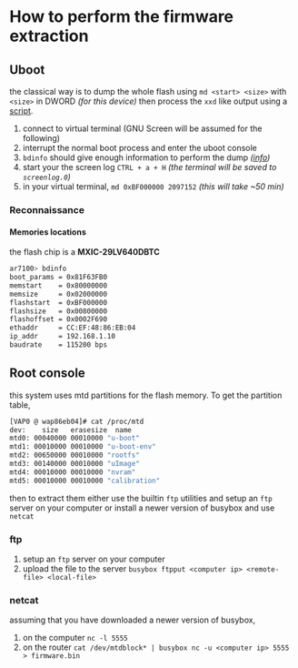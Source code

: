 # How to perform the firmware extraction
## Uboot
the classical way is to dump the whole flash using `md <start> <size>` with `<size>` in DWORD *(for this device)* then process the `xxd` like output using a [script](../scripts/parse-uboot-dump.py).
1. connect to virtual terminal (GNU Screen will be assumed for the following)
2. interrupt the normal boot process and enter the uboot console
3. `bdinfo` should give enough information to perform the dump *([info](#Memories-locations))*
4. start your the screen log `CTRL + a + H` *(the terminal will be saved to `screenlog.0`)*
5. in your virtual terminal, `md 0xBF000000 2097152` *(this will take ~50 min)*
### Reconnaissance
#### Memories locations
the flash chip is a **MXIC-29LV640DBTC**

```sh
ar7100> bdinfo
boot_params = 0x81F63FB0
memstart    = 0x80000000
memsize     = 0x02000000
flashstart  = 0xBF000000
flashsize   = 0x00800000
flashoffset = 0x0002F690
ethaddr     = CC:EF:48:86:EB:04
ip_addr     = 192.168.1.10
baudrate    = 115200 bps
```
## Root console 
this system uses mtd partitions for the flash memory. To get the partition table, 

```sh
[VAP0 @ wap86eb04]# cat /proc/mtd
dev:    size   erasesize  name
mtd0: 00040000 00010000 "u-boot"
mtd1: 00010000 00010000 "u-boot-env"
mtd2: 00650000 00010000 "rootfs"
mtd3: 00140000 00010000 "uImage"
mtd4: 00010000 00010000 "nvram"
mtd5: 00010000 00010000 "calibration"
```

then to extract them either use the builtin `ftp` utilities and setup an `ftp` server on your computer or install a newer version of busybox and use `netcat`
### ftp
1. setup an `ftp` server on your computer 
2. upload the file to the server `busybox ftpput <computer ip> <remote-file> <local-file>`
### netcat
assuming that you have downloaded a newer version of busybox,
1. on the computer `nc -l 5555`
2. on the router `cat /dev/mtdblock* | busybox nc -u <computer ip> 5555 > firmware.bin`
